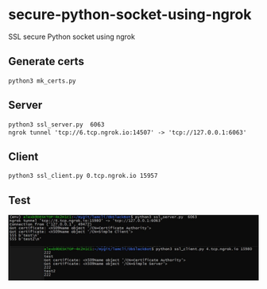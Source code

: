# secure-python-socket-using-ngrok
SSL secure Python socket using ngrok

## Generate certs

```
python3 mk_certs.py
```
## Server
```
python3 ssl_server.py  6063
ngrok tunnel 'tcp://6.tcp.ngrok.io:14507' -> 'tcp://127.0.0.1:6063'
```
## Client
```
python3 ssl_client.py 0.tcp.ngrok.io 15957
```


## Test

![test](https://github.com/pydemo/secure-python-socket-using-ngrok/blob/main/images/test.JPG?raw=true)
